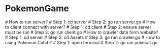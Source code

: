 ﻿# PokemonGame
﻿# How to run server?
﻿#   Step 1: cd server
﻿#   Step 2: go run server.go
﻿# How to client connect with server?
﻿#   Step 1: cd client
﻿#   Step 2: ensure server must be run
﻿#   Step 3: go run client.go
﻿# How to crawler data form website?
﻿#   Step 1: cd server
﻿#   Step 2: cd Assets
﻿#   Step 3: go run crawler.go
﻿# How to using Pokemon Catch?
﻿#   Step 1: open terminal
﻿#   Step 2: go run pokecat.go
